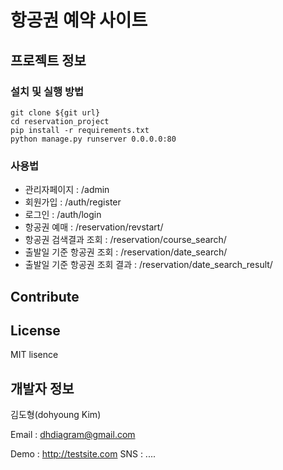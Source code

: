 # 항공권 예약 사이트 

## 프로젝트 정보


### 설치 및 실행 방법
    
    git clone ${git url}
    cd reservation_project
    pip install -r requirements.txt
    python manage.py runserver 0.0.0.0:80   

### 사용법
- 관리자페이지 : /admin
- 회원가입 : /auth/register
- 로그인 : /auth/login
- 항공권 예매 : /reservation/revstart/
- 항공권 검색결과 조회 : /reservation/course_search/
- 출발일 기준 항공권 조회 : /reservation/date_search/
- 출발일 기준 항공권 조회 결과 : /reservation/date_search_result/



## Contribute


## License

MIT lisence

## 개발자 정보

김도형(dohyoung Kim)

Email : dhdiagram@gmail.com

Demo : http://testsite.com
SNS :  ....

